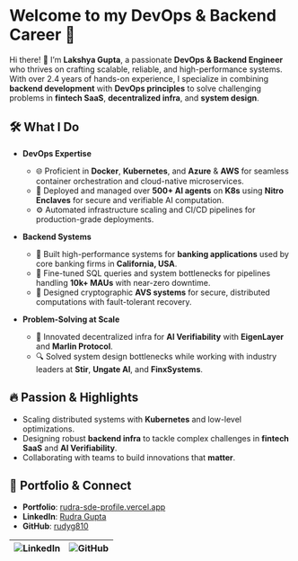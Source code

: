 # Welcome to my DevOps & Backend Career 🌟

Hi there! 👋 I’m **Lakshya Gupta**, a passionate **DevOps & Backend Engineer** who thrives on crafting scalable, reliable, and high-performance systems. With over 2.4 years of hands-on experience, I specialize in combining **backend development** with **DevOps principles** to solve challenging problems in **fintech SaaS**, **decentralized infra**, and **system design**.

## 🛠️ What I Do
- **DevOps Expertise**  
  - 🌐 Proficient in **Docker**, **Kubernetes**, and **Azure** & **AWS** for seamless container orchestration and cloud-native microservices.  
  - 🚀 Deployed and managed over **500+ AI agents** on **K8s** using **Nitro Enclaves** for secure and verifiable AI computation.  
  - ⚙️ Automated infrastructure scaling and CI/CD pipelines for production-grade deployments.

- **Backend Systems**  
  - 🏦 Built high-performance systems for **banking applications** used by core banking firms in **California, USA**.  
  - 🧮 Fine-tuned SQL queries and system bottlenecks for pipelines handling **10k+ MAUs** with near-zero downtime.  
  - 🔗 Designed cryptographic **AVS systems** for secure, distributed computations with fault-tolerant recovery.

- **Problem-Solving at Scale**  
  - 🚦 Innovated decentralized infra for **AI Verifiability** with **EigenLayer** and **Marlin Protocol**.  
  - 🔍 Solved system design bottlenecks while working with industry leaders at **Stir**, **Ungate AI**, and **FinxSystems**.

## 🔥 Passion & Highlights
- Scaling distributed systems with **Kubernetes** and low-level optimizations.  
- Designing robust **backend infra** to tackle complex challenges in **fintech SaaS** and **AI Verifiability**.  
- Collaborating with teams to build innovations that **matter**.

## 🌟 Portfolio & Connect

- **Portfolio**: [rudra-sde-profile.vercel.app](https://lakshyag404stc-portfolio.vercel.app/)  
- **LinkedIn**: [Rudra Gupta](https://www.linkedin.com/in/lakshya-gupta-291645252)  
- **GitHub**: [rudyg810](https://github.com/lakshya404stc)

| ![LinkedIn](https://img.shields.io/badge/LinkedIn-%230077B5.svg?style=for-the-badge&logo=linkedin&logoColor=white) | ![GitHub](https://img.shields.io/badge/GitHub-%2312100E.svg?style=for-the-badge&logo=github&logoColor=white) |
|:-----------------------------------:|:------------------------------------:|
